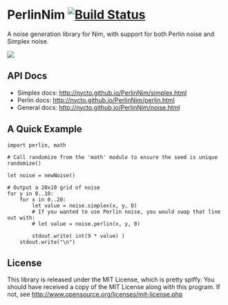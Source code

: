 PerlinNim [![Build Status](https://travis-ci.org/Nycto/PerlinNim.svg?branch=master)](https://travis-ci.org/Nycto/PerlinNim)
===========

A noise generation library for Nim, with support for both Perlin noise and
Simplex noise.

![](http://nycto.github.io/PerlinNim/example.png)

API Docs
--------

* Simplex docs: http://nycto.github.io/PerlinNim/simplex.html
* Perlin docs: http://nycto.github.io/PerlinNim/perlin.html
* General docs: http://nycto.github.io/PerlinNim/noise.html

A Quick Example
---------------

```nimrod
import perlin, math

# Call randomize from the 'math' module to ensure the seed is unique
randomize()

let noise = newNoise()

# Output a 20x10 grid of noise
for y in 0..10:
    for x in 0..20:
        let value = noise.simplex(x, y, 0)
        # If you wanted to use Perlin noise, you would swap that line out with:
        # let value = noise.perlin(x, y, 0)

        stdout.write( int(9 * value) )
    stdout.write("\n")
```

License
-------

This library is released under the MIT License, which is pretty spiffy. You
should have received a copy of the MIT License along with this program. If
not, see http://www.opensource.org/licenses/mit-license.php



